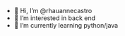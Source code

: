 - 👋 Hi, I’m @rhauannecastro
- 👀 I’m interested in back end
- 🌱 I’m currently learning python/java

<!---
rhauannecastro/rhauannecastro is a ✨ special ✨ repository because its `README.md` (this file) appears on your GitHub profile.
You can click the Preview link to take a look at your changes.
--->
